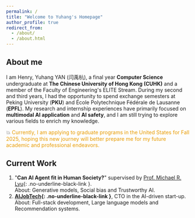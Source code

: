 ```yaml
---
permalink: /
title: "Welcome to Yuhang's Homepage"
author_profile: true
redirect_from: 
  - /about/
  - /about.html
---
```


## About me

I am Henry, Yuhang YAN (闫禹杭), a final year **Computer Science** undergraduate at **The Chinese University of Hong Kong (CUHK)** and a member of the Faculty of Engineering's ELITE Stream. During my second and third years, I had the opportunity to spend exchange semesters at Peking University (**PKU**) and École Polytechnique Fédérale de Lausanne (**EPFL**). My research and internship experiences have primarily focused on **multimodal AI application** and **AI safety**, and I am still trying to explore various fields to enrich my knowledge.

💥 <span style="color:#e89b00">Currently, I am applying to graduate programs in the United States for Fall 2025, hoping this new journey will better prepare me for my future academic and professional endeavors.</span>
<!--
Download my full CV [here](https://YanY-Henry.github.io/files/CV_YanYuhangHenry_EN.pdf).
-->
<!--
Download my full resume here 👉 ( [English](https://YanY-Henry.github.io/files/CV_YanYuhangHenry_EN.pdf) / [中文](https://YanY-Henry.github.io/files/CV_YanYuhangHenry_ZH.pdf) ).
-->

## Current Work

1. "**Can AI Agent fit in Human Society?**" supervised by [Prof. Michael R. Lyu](https://www.cse.cuhk.edu.hk/people/faculty/michael-rung-tsong-lyu/){: .no-underline-black-link }.  
   About: Generative models, Social bias and Trustworthy AI.
1. **[AIJobTech](https://aijobtech.co/){: .no-underline-black-link }**, CTO in the AI-driven start-up.  
   About: Full-stack development, Large language models and Recommendation systems.


